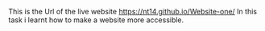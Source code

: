 This is the Url of the live website https://nt14.github.io/Website-one/
In this task i learnt how to make a website more accessible. 

